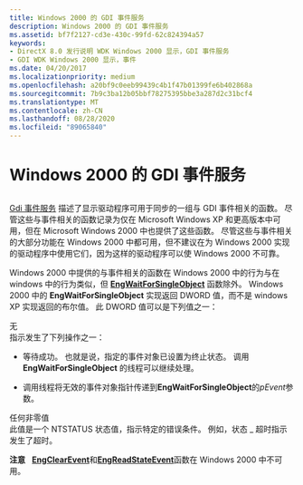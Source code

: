 ```yaml
---
title: Windows 2000 的 GDI 事件服务
description: Windows 2000 的 GDI 事件服务
ms.assetid: bf7f2127-cd3e-430c-99fd-62c824394a57
keywords:
- DirectX 8.0 发行说明 WDK Windows 2000 显示，GDI 事件服务
- GDI WDK Windows 2000 显示，事件
ms.date: 04/20/2017
ms.localizationpriority: medium
ms.openlocfilehash: a20bf9c0eeb99439c4b1f47b01399fe6b402868a
ms.sourcegitcommit: 7b9c3ba12b05bbf78275395bbe3a287d2c31bcf4
ms.translationtype: MT
ms.contentlocale: zh-CN
ms.lasthandoff: 08/28/2020
ms.locfileid: "89065840"
---
```

# <a name="gdi-event-services-in-windows-2000"></a>Windows 2000 的 GDI 事件服务


## <span id="ddk_gdi_event_services_in_windows_2000_gg"></span><span id="DDK_GDI_EVENT_SERVICES_IN_WINDOWS_2000_GG"></span>


[Gdi 事件服务](gdi-event-services.md) 描述了显示驱动程序可用于同步的一组与 GDI 事件相关的函数。 尽管这些与事件相关的函数记录为仅在 Microsoft Windows XP 和更高版本中可用，但在 Microsoft Windows 2000 中也提供了这些函数。 尽管这些与事件相关的大部分功能在 Windows 2000 中都可用，但不建议在为 Windows 2000 实现的驱动程序中使用它们，因为这样的驱动程序可以使 Windows 2000 不可靠。

Windows 2000 中提供的与事件相关的函数在 Windows 2000 中的行为与在 windows 中的行为类似，但 [**EngWaitForSingleObject**](/windows/desktop/api/winddi/nf-winddi-engwaitforsingleobject) 函数除外。 Windows 2000 中的 **EngWaitForSingleObject** 实现返回 DWORD 值，而不是 windows XP 实现返回的布尔值。 此 DWORD 值可以是下列值之一：

<span id="Zero"></span><span id="zero"></span><span id="ZERO"></span>无  
指示发生了下列操作之一：

-   等待成功。 也就是说，指定的事件对象已设置为终止状态。 调用 **EngWaitForSingleObject** 的线程可以继续处理。

-   调用线程将无效的事件对象指针传递到**EngWaitForSingleObject**的*pEvent*参数。

<span id="Any_nonzero_value"></span><span id="any_nonzero_value"></span><span id="ANY_NONZERO_VALUE"></span>任何非零值  
此值是一个 NTSTATUS 状态值，指示特定的错误条件。 例如，状态 \_ 超时指示发生了超时。

**注意**   [**EngClearEvent**](/windows/desktop/api/winddi/nf-winddi-engclearevent)和[**EngReadStateEvent**](/windows/desktop/api/winddi/nf-winddi-engreadstateevent)函数在 Windows 2000 中不可用。

 

 

